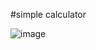 #simple calculator 

![image](https://github.com/ayush19283/Calculator/blob/main/app/ss.jpeg=250x250)